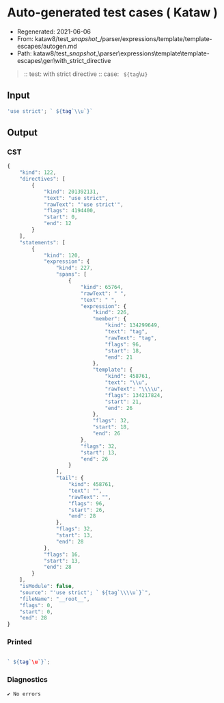# Auto-generated test cases ( Kataw )
- Regenerated: 2021-06-06
- From: kataw8/test\__snapshot__/parser/expressions/template/template-escapes/autogen.md
- Path: kataw8/test\__snapshot__\parser\expressions\template\template-escapes\gen\with_strict_directive
> :: test: with strict directive
> :: case: ` ${tag`\\u`}`
## Input

`````js
'use strict'; ` ${tag`\\u`}`
`````
## Output

### CST

```javascript
{
    "kind": 122,
    "directives": [
        {
            "kind": 201392131,
            "text": "use strict",
            "rawText": "'use strict'",
            "flags": 4194400,
            "start": 0,
            "end": 12
        }
    ],
    "statements": [
        {
            "kind": 120,
            "expression": {
                "kind": 227,
                "spans": [
                    {
                        "kind": 65764,
                        "rawText": " ",
                        "text": " ",
                        "expression": {
                            "kind": 226,
                            "member": {
                                "kind": 134299649,
                                "text": "tag",
                                "rawText": "tag",
                                "flags": 96,
                                "start": 18,
                                "end": 21
                            },
                            "template": {
                                "kind": 458761,
                                "text": "\\u",
                                "rawText": "\\\\u",
                                "flags": 134217824,
                                "start": 21,
                                "end": 26
                            },
                            "flags": 32,
                            "start": 18,
                            "end": 26
                        },
                        "flags": 32,
                        "start": 13,
                        "end": 26
                    }
                ],
                "tail": {
                    "kind": 458761,
                    "text": "",
                    "rawText": "",
                    "flags": 96,
                    "start": 26,
                    "end": 28
                },
                "flags": 32,
                "start": 13,
                "end": 28
            },
            "flags": 16,
            "start": 13,
            "end": 28
        }
    ],
    "isModule": false,
    "source": "'use strict'; ` ${tag`\\\\u`}`",
    "fileName": "__root__",
    "flags": 0,
    "start": 0,
    "end": 28
}
```

### Printed

```javascript

` ${tag`\u`}`;
```

### Diagnostics

```javascript
✔ No errors
```

